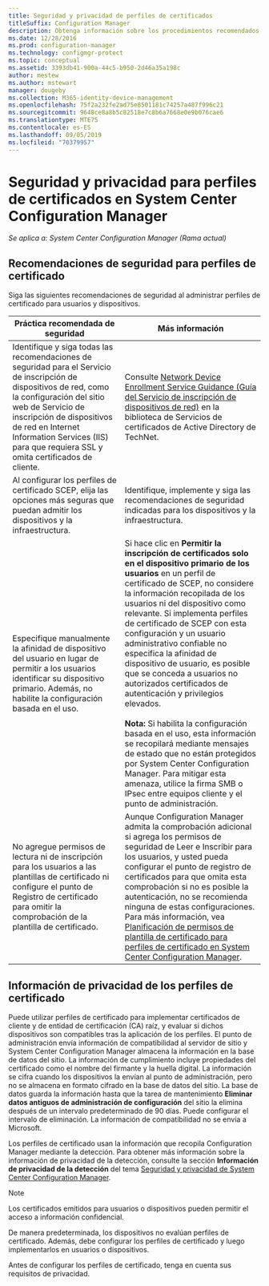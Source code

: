 ```yaml
---
title: Seguridad y privacidad de perfiles de certificados
titleSuffix: Configuration Manager
description: Obtenga información sobre los procedimientos recomendados de seguridad para administrar perfiles de certificado de usuarios y dispositivos en System Center Configuration Manager.
ms.date: 12/28/2016
ms.prod: configuration-manager
ms.technology: configmgr-protect
ms.topic: conceptual
ms.assetid: 3393db41-900a-44c5-b950-2d46a35a198c
author: mestew
ms.author: mstewart
manager: dougeby
ms.collection: M365-identity-device-management
ms.openlocfilehash: 75f2a232fe2ad75e8501181c74257a487f996c21
ms.sourcegitcommit: 9648ce8a8b5c82518e7c8b6a7668e0e9b076cae6
ms.translationtype: MTE75
ms.contentlocale: es-ES
ms.lasthandoff: 09/05/2019
ms.locfileid: "70379957"
---
```

# <a name="security-and-privacy-for-certificate-profiles-in-system-center-configuration-manager"></a>Seguridad y privacidad para perfiles de certificados en System Center Configuration Manager

*Se aplica a: System Center Configuration Manager (Rama actual)*


##  <a name="security-best-practices-for-certificate-profiles"></a>Recomendaciones de seguridad para perfiles de certificado  
 Siga las siguientes recomendaciones de seguridad al administrar perfiles de certificado para usuarios y dispositivos.  

|Práctica recomendada de seguridad|Más información|  
|----------------------------|----------------------|  
|Identifique y siga todas las recomendaciones de seguridad para el Servicio de inscripción de dispositivos de red, como la configuración del sitio web de Servicio de inscripción de dispositivos de red en Internet Information Services (IIS) para que requiera SSL y omita certificados de cliente.|Consulte [Network Device Enrollment Service Guidance (Guía del Servicio de inscripción de dispositivos de red)](https://go.microsoft.com/fwlink/p/?LinkId=309016) en la biblioteca de Servicios de certificados de Active Directory de TechNet.|  
|Al configurar los perfiles de certificado SCEP, elija las opciones más seguras que puedan admitir los dispositivos y la infraestructura.|Identifique, implemente y siga las recomendaciones de seguridad indicadas para los dispositivos y la infraestructura.|  
|Especifique manualmente la afinidad de dispositivo del usuario en lugar de permitir a los usuarios identificar su dispositivo primario. Además, no habilite la configuración basada en el uso.|Si hace clic en **Permitir la inscripción de certificados solo en el dispositivo primario de los usuarios** en un perfil de certificado de SCEP, no considere la información recopilada de los usuarios ni del dispositivo como relevante. Si implementa perfiles de certificado de SCEP con esta configuración y un usuario administrativo confiable no especifica la afinidad de dispositivo de usuario, es posible que se conceda a usuarios no autorizados certificados de autenticación y privilegios elevados.<br /><br /> **Nota:** Si habilita la configuración basada en el uso, esta información se recopilará mediante mensajes de estado que no están protegidos por System Center Configuration Manager. Para mitigar esta amenaza, utilice la firma SMB o IPsec entre equipos cliente y el punto de administración.|  
|No agregue permisos de lectura ni de inscripción para los usuarios a las plantillas de certificado ni configure el punto de Registro de certificado para omitir la comprobación de la plantilla de certificado.|Aunque Configuration Manager admita la comprobación adicional si agrega los permisos de seguridad de Leer e Inscribir para los usuarios, y usted pueda configurar el punto de registro de certificados para que omita esta comprobación si no es posible la autenticación, no se recomienda ninguna de estas configuraciones. Para más información, vea [Planificación de permisos de plantilla de certificado para perfiles de certificado en System Center Configuration Manager](../../protect/plan-design/planning-for-certificate-template-permissions.md).|  

## <a name="privacy-information-for-certificate-profiles"></a>Información de privacidad de los perfiles de certificado  
 Puede utilizar perfiles de certificado para implementar certificados de cliente y de entidad de certificación (CA) raíz, y evaluar si dichos dispositivos son compatibles tras la aplicación de los perfiles. El punto de administración envía información de compatibilidad al servidor de sitio y System Center Configuration Manager almacena la información en la base de datos del sitio. La información de cumplimiento incluye propiedades del certificado como el nombre del firmante y la huella digital. La información se cifra cuando los dispositivos la envían al punto de administración, pero no se almacena en formato cifrado en la base de datos del sitio. La base de datos guarda la información hasta que la tarea de mantenimiento **Eliminar datos antiguos de administración de configuración** del sitio la elimina después de un intervalo predeterminado de 90 días. Puede configurar el intervalo de eliminación. La información de compatibilidad no se envía a Microsoft.  

 Los perfiles de certificado usan la información que recopila Configuration Manager mediante la detección. Para obtener más información sobre la información de privacidad de la detección, consulte la sección **Información de privacidad de la detección** del tema [Seguridad y privacidad de System Center Configuration Manager](../../core/plan-design/security/security-and-privacy.md).  

> [!NOTE]  
>  Los certificados emitidos para usuarios o dispositivos pueden permitir el acceso a información confidencial.  

 De manera predeterminada, los dispositivos no evalúan perfiles de certificado. Además, debe configurar los perfiles de certificado y luego implementarlos en usuarios o dispositivos.  

 Antes de configurar los perfiles de certificado, tenga en cuenta sus requisitos de privacidad.  
